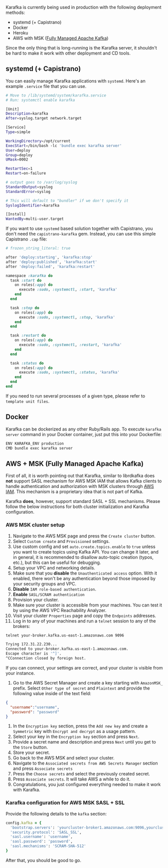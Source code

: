 Karafka is currently being used in production with the following deployment methods:

  - systemd (+ Capistrano)
  - Docker
  - Heroku
  - AWS with MSK ([Fully Managed Apache Kafka](https://aws.amazon.com/msk/))

Since the only thing that is long-running is the Karafka server, it shouldn't be hard to make it work with other deployment and CD tools.

## systemd (+ Capistrano)

You can easily manage Karafka applications with `systemd`. Here's an example `.service` file that you can use.

```bash
# Move to /lib/systemd/system/karafka.service
# Run: systemctl enable karafka

[Unit]
Description=karafka
After=syslog.target network.target

[Service]
Type=simple

WorkingDirectory=/opt/current
ExecStart=/bin/bash -lc 'bundle exec karafka server'
User=deploy
Group=deploy
UMask=0002

RestartSec=1
Restart=on-failure

# output goes to /var/log/syslog
StandardOutput=syslog
StandardError=syslog

# This will default to "bundler" if we don't specify it
SyslogIdentifier=karafka

[Install]
WantedBy=multi-user.target
```

If you want to use `systemd` based solution together with Capistrano, you don't need the `capistrano-karafka` gem. Instead, you can use this simple Capistrano `.cap` file:

```ruby
# frozen_string_literal: true

after 'deploy:starting', 'karafka:stop'
after 'deploy:published', 'karafka:start'
after 'deploy:failed', 'karafka:restart'

namespace :karafka do
  task :start do
    on roles(:app) do
      execute :sudo, :systemctl, :start, 'karafka'
    end
  end

  task :stop do
    on roles(:app) do
      execute :sudo, :systemctl, :stop, 'karafka'
    end
  end

  task :restart do
    on roles(:app) do
      execute :sudo, :systemctl, :restart, 'karafka'
    end
  end

  task :status do
    on roles(:app) do
      execute :sudo, :systemctl, :status, 'karafka'
    end
  end
end
```

If you need to run several processes of a given type, please refer to `template unit files`.

## Docker

Karafka can be dockerized as any other Ruby/Rails app. To execute ```karafka server``` command in your Docker container, just put this into your Dockerfile:

```bash
ENV KARAFKA_ENV production
CMD bundle exec karafka server
```

## AWS + MSK (Fully Managed Apache Kafka)

First of all, it is worth pointing out that Karafka, similar to librdkafka does **not** support SASL mechanism for AWS MSK IAM that allows Kafka clients to handle authentication and authorization with MSK clusters through [AWS IAM](https://aws.amazon.com/iam/). This mechanism is a proprietary idea that is not part of Kafka.

Karafka **does**, however, support standard SASL + SSL mechanisms. Please follow the below instructions for both cluster initialization and Karafka configuration.

### AWS MSK cluster setup

1. Navigate to the AWS MSK page and press the `Create cluster` button.
1. Select `Custom create` and `Provisioned` settings.
1. Use custom config and set `auto.create.topics.enable` to `true` unless you want to create topics using Kafka API. You can change it later, and in general, it is recommended to disallow auto-topic creation (typos, etc.), but this can be useful for debugging.
1. Setup your VPC and networking details.
1. Make sure that you **disable** the `Unauthenticated access` option. With it enabled, there won't be any authentication beyond those imposed by your security groups and VPC.
1. **Disable** `IAM role-based authentication`.
1. **Enable** `SASL/SCRAM authentication`
1. Provision your cluster.
1. Make sure your cluster is accessible from your machines. You can test it by using the AWS VPC Reachability Analyzer.
1. Visit your cluster `Properties` page and copy the `Endpoints` addresses.
1. Log in to any of your machines and run a `telnet` session to any of the brokers:
```bash
telnet your-broker.kafka.us-east-1.amazonaws.com 9096

Trying 172.31.22.230...
Connected to your-broker.kafka.us-east-1.amazonaws.com.
Escape character is '^]'.
^CConnection closed by foreign host.
```

If you can connect, your settings are correct, and your cluster is visible from your instance.

1. Go to the AWS Secret Manager and create a key starting with `AmazonMSK_` prefix. Select `Other type of secret` and `Plaintext` and provide the following value inside of the text field:
```json
{
  "username":"username",
  "password": "password"
}
```
1. In the `Encryption key` section, press the `Add new key` and create a `Symmetric` key with `Encrypt and decrypt` as a usage pattern.
1. Select your key in the `Encryption key` section and press `Next`.
1. Provide a secret name and description and press `Next` until you get to the `Store` button.
1. Store your secret.
1. Go back to the AWS MSK and select your cluster.
1. Navigate to the `Associated secrets from AWS Secrets Manager` section and press `Associate secrets`
1. Press the `Choose secrets` and select the previously created secret.
1. Press `Associate secrets`. It will take AWS a while to do it.
1. Congratulations, you just configured everything needed to make it work with Karafka.

### Karafka configuration for AWS MSK SASL + SSL

Provide the following details to the `kafka` section:

```ruby
config.kafka = {
  'bootstrap.servers': 'yourcluster-broker1.amazonaws.com:9096,yourcluster-broker2.amazonaws.com:9096',
  'security.protocol': 'SASL_SSL',
  'sasl.username': 'username',
  'sasl.password': 'password',
  'sasl.mechanisms': 'SCRAM-SHA-512'
}
```

After that, you should be good to go.